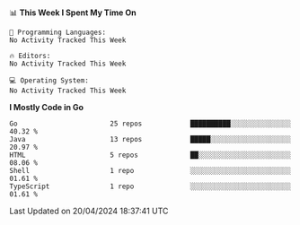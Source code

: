 <!--START_SECTION:waka-->
📊 **This Week I Spent My Time On** 

```text
💬 Programming Languages: 
No Activity Tracked This Week

🔥 Editors: 
No Activity Tracked This Week

💻 Operating System: 
No Activity Tracked This Week
```

**I Mostly Code in Go** 

```text
Go                       25 repos            ██████████░░░░░░░░░░░░░░░   40.32 % 
Java                     13 repos            █████░░░░░░░░░░░░░░░░░░░░   20.97 % 
HTML                     5 repos             ██░░░░░░░░░░░░░░░░░░░░░░░   08.06 % 
Shell                    1 repo              ░░░░░░░░░░░░░░░░░░░░░░░░░   01.61 % 
TypeScript               1 repo              ░░░░░░░░░░░░░░░░░░░░░░░░░   01.61 % 
```




 Last Updated on 20/04/2024 18:37:41 UTC
<!--END_SECTION:waka-->
